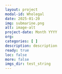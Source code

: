 ```yaml
---
layout: project
modal-id: Wholegal
date: 2025-01-20
img: submarine.png
alt: image-alt
project-date: Month YYYY
org: 
categories: [ ]
description: description
ready: true
loc: false
more: false
imgs_dir: test_string
---
```

